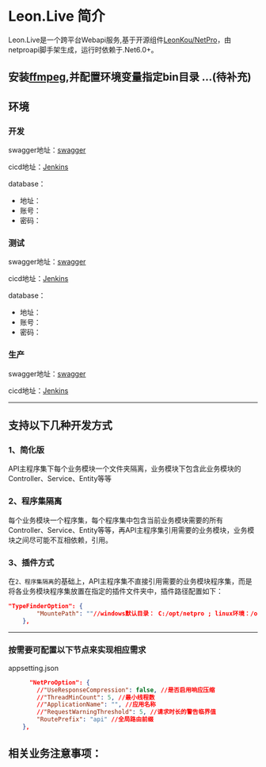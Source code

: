 
# Leon.Live 简介
Leon.Live是一个跨平台Webapi服务,基于开源组件[LeonKou/NetPro](https://github.com/LeonKou/NetPro)，由netproapi脚手架生成，运行时依赖于.Net6.0+。

安装[ffmpeg](https://github.com/BtbN/FFmpeg-Builds/releases),并配置环境变量指定bin目录
...(待补充)
---

## 环境

### 开发

swagger地址：[swagger]("http://swagger")

cicd地址：[Jenkins]("http://Jenkins")

database：
- 地址：
- 账号：
- 密码：

### 测试

swagger地址：[swagger]("http://swagger")

cicd地址：[Jenkins]("http://Jenkins")

database：
- 地址：
- 账号：
- 密码：

### 生产

swagger地址：[swagger]("http://swagger")

cicd地址：[Jenkins]("http://Jenkins")

---

## 支持以下几种开发方式

### 1、简化版
 API主程序集下每个业务模块一个文件夹隔离，业务模块下包含此业务模块的Controller、Service、Entity等等

### 2、程序集隔离

每个业务模块一个程序集，每个程序集中包含当前业务模块需要的所有Controller、Service、Entity等等，再API主程序集引用需要的业务模块，业务模块之间尽可能不互相依赖，引用。

### 3、插件方式

在`2、程序集隔离`的基础上，API主程序集不直接引用需要的业务模块程序集，而是将各业务模块程序集放置在指定的插件文件夹中，插件路径配置如下：
```json
"TypeFinderOption": {
		"MountePath": ""//windows默认目录： C:/opt/netpro ; linux环境：/opt/netpro
	},
```

---

### 按需要可配置以下节点来实现相应需求
appsetting.json

```json
      "NetProOption": {
		//"UseResponseCompression": false, //是否启用响应压缩
		//"ThreadMinCount": 5, //最小线程数
		//"ApplicationName": "", //应用名称
		//"RequestWarningThreshold": 5, //请求时长的警告临界值
		"RoutePrefix": "api" //全局路由前缀
	},

```

## 相关业务注意事项：

